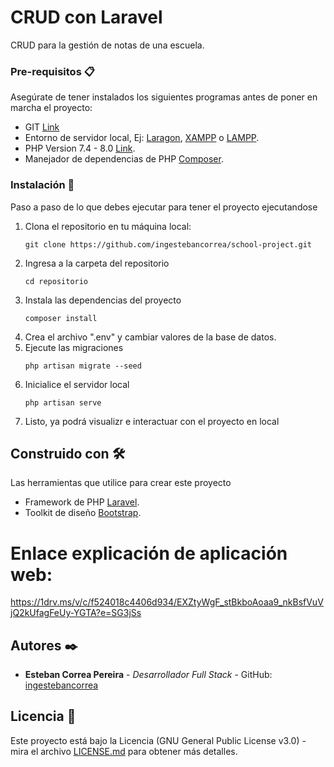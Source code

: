 # CRUD con Laravel
CRUD para la gestión de notas de una escuela.

### Pre-requisitos 📋
Asegúrate de tener instalados los siguientes programas antes de poner en marcha el proyecto:
* GIT [Link](https://git-scm.com/downloads)
* Entorno de servidor local, Ej: [Laragon](https://laragon.org/download/), [XAMPP](https://www.apachefriends.org/es/index.html) o [LAMPP](https://bitnami.com/stack/lamp/installer).
* PHP Version 7.4 - 8.0 [Link](https://www.php.net/downloads.php).
* Manejador de dependencias de PHP [Composer](https://getcomposer.org/download/).

### Instalación 🔧
Paso a paso de lo que debes ejecutar para tener el proyecto ejecutandose
 1. Clona el repositorio en tu máquina local:
    ```
    git clone https://github.com/ingestebancorrea/school-project.git
    ```
 2. Ingresa a la carpeta del repositorio
    ```
    cd repositorio
    ```
 3. Instala las dependencias del proyecto
    ```
    composer install
    ```
 4. Crea el archivo ".env" y cambiar valores de la base de datos.
 5. Ejecute las migraciones
    ```
    php artisan migrate --seed
    ```
 6. Inicialice el servidor local
    ```
    php artisan serve
    ```
 7. Listo, ya podrá visualizr e interactuar con el proyecto en local

## Construido con 🛠️

Las herramientas que utilice para crear este proyecto
* Framework de PHP [Laravel](https://laravel.com/docs/8.x).
* Toolkit de diseño [Bootstrap](https://getbootstrap.com/docs/5.0/getting-started/introduction/).

# Enlace explicación de aplicación web:
https://1drv.ms/v/c/f524018c4406d934/EXZtyWgF_stBkboAoaa9_nkBsfVuVjQ2kUfagFeUy-YGTA?e=SG3jSs

## Autores ✒️

* **Esteban Correa Pereira** - *Desarrollador Full Stack* -  GitHub: [ingestebancorrea](https://github.com/ingestebancorrea)

## Licencia 📄

Este proyecto está bajo la Licencia (GNU General Public License v3.0) - mira el archivo [LICENSE.md](https://github.com/susananzth/3-laravel-crud/blob/main/LICENSE) para obtener más detalles.